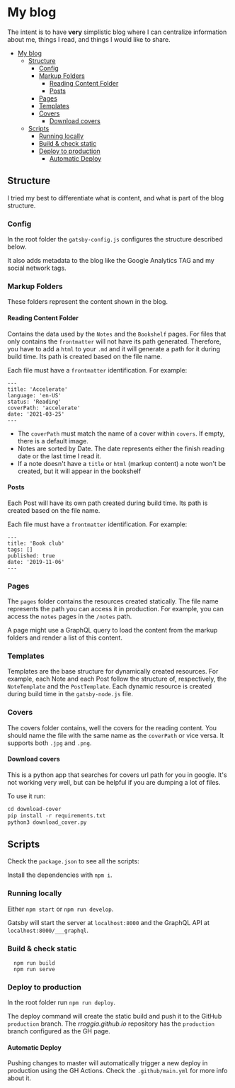 # My blog
The intent is to have **very** simplistic blog where I can centralize information about me, things I read, and things I would like to share.

- [My blog](#my-blog)
  - [Structure](#structure)
    - [Config](#config)
    - [Markup Folders](#markup-folders)
      - [Reading Content Folder](#reading-content-folder)
      - [Posts](#posts)
    - [Pages](#pages)
    - [Templates](#templates)
    - [Covers](#covers)
      - [Download covers](#download-covers)
  - [Scripts](#scripts)
    - [Running locally](#running-locally)
    - [Build & check static](#build--check-static)
    - [Deploy to production](#deploy-to-production)
      - [Automatic Deploy](#automatic-deploy)

## Structure
I tried my best to differentiate what is content, and what is part of the blog structure.

### Config

In the root folder the `gatsby-config.js` configures the structure described below.

It also adds metadata to the blog like the Google Analytics TAG and my social network tags.

### Markup Folders
These folders represent the content shown in the blog.

#### Reading Content Folder
Contains the data used by the `Notes` and the `Bookshelf` pages. For files that only contains the `frontmatter` will not have its path generated. Therefore, you have to add a `html` to your `.md` and it will generate a path for it during build time. Its path is created based on the file name.

Each file must have a `frontmatter` identification. For example:

```
---
title: 'Accelerate'
language: 'en-US'
status: 'Reading'
coverPath: 'accelerate'
date: '2021-03-25'
---
```

- The `coverPath` must match the name of a cover within `covers`. If empty, there is a default image.
- Notes are sorted by Date. The date represents either the finish reading date or the last time I read it.
- If a note doesn't have a `title` or `html` (markup content) a note won't be created, but it will appear in the bookshelf

#### Posts
Each Post will have its own path created during build time. Its path is created based on the file name.

Each file must have a `frontmatter` identification. For example:
```
---
title: 'Book club'
tags: []
published: true
date: '2019-11-06'
---
```

### Pages
The `pages` folder contains the resources created statically. The file name represents the path you can access it in production. For example, you can access the `notes` pages in the `/notes` path.

A page might use a GraphQL query to load the content from the markup folders and render a list of this content.

### Templates
Templates are the base structure for dynamically created resources. For example, each Note and each Post follow the structure of, respectively, the `NoteTemplate` and the `PostTemplate`. Each dynamic resource is created during build time in the `gatsby-node.js` file.

### Covers
The covers folder contains, well the covers for the reading content. You should name the file with the same name as the `coverPath` or vice versa. It supports both `.jpg` and `.png`.

#### Download covers
This is a python app that searches for covers url path for you in google. It's not working very well, but can be helpful if you are dumping a lot of files.

To use it run:

``` python
cd download-cover
pip install -r requirements.txt
python3 download_cover.py
```

## Scripts
Check the `package.json` to see all the scripts:

Install the dependencies with `npm i`.

### Running locally
Either `npm start` or `npm run develop`.

Gatsby will start the server at `localhost:8000` and the GraphQL API at `localhost:8000/___graphql`.

### Build & check static

```
  npm run build 
  npm run serve
```

### Deploy to production
In the root folder run `npm run deploy`.

The deploy command will create the static build and push it to the GitHub `production` branch. The *rroggia.github.io* repository has the `production` branch configured as the GH page.

#### Automatic Deploy
Pushing changes to master will automatically trigger a new deploy in production using the GH Actions. Check the `.github/main.yml` for more info about it.